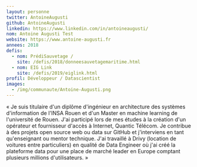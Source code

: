 ```yaml
---
layout: personne
twitter: AntoineAugusti
github: AntoineAugusti
linkedin: https://www.linkedin.com/in/antoineaugusti/
nom: Antoine Augusti Test
website: https://www.antoine-augusti.fr
annees: 2018
defis: 
  - nom: PrédiSauvetage /
    site: /defis/2018/donneesauvetagemaritime.html
  - nom: EIG Link
    site: /defis/2019/eiglink.html
profil: Développeur / Datascientist
images:
  - /img/communaute/Antoine-Augusti.png
---
```


« Je suis titulaire d'un diplôme d'ingénieur en architecture des
systèmes d'information de l'INSA Rouen et d'un Master en machine
learning de l'université de Rouen. J'ai participé lors de mes études à
la création d'un opérateur et fournisseur d'accès à Internet, Quantic
Télécom. Je contribue à des projets open source web ou data sur GitHub
et j'interviens en tant qu'enseignant ou mentor technique. J'ai
travaillé à Drivy (location de voitures entre particuliers) en qualité
de Data Engineer où j'ai créé la plateforme data pour une place de
marché leader en Europe comptant plusieurs millions d'utilisateurs.  »
